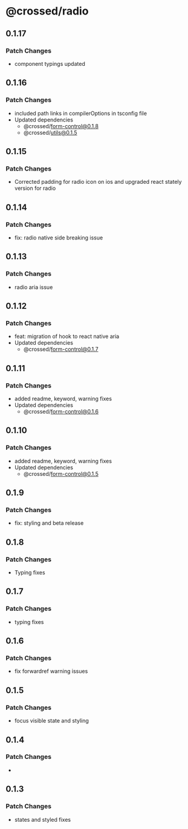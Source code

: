 # @crossed/radio

## 0.1.17

### Patch Changes

- component typings updated

## 0.1.16

### Patch Changes

- included path links in compilerOptions in tsconfig file
- Updated dependencies
  - @crossed/form-control@0.1.8
  - @crossed/utils@0.1.5

## 0.1.15

### Patch Changes

- Corrected padding for radio icon on ios and upgraded react stately version for radio

## 0.1.14

### Patch Changes

- fix: radio native side breaking issue

## 0.1.13

### Patch Changes

- radio aria issue

## 0.1.12

### Patch Changes

- feat: migration of hook to react native aria
- Updated dependencies
  - @crossed/form-control@0.1.7

## 0.1.11

### Patch Changes

- added readme, keyword, warning fixes
- Updated dependencies
  - @crossed/form-control@0.1.6

## 0.1.10

### Patch Changes

- added readme, keyword, warning fixes
- Updated dependencies
  - @crossed/form-control@0.1.5

## 0.1.9

### Patch Changes

- fix: styling and beta release

## 0.1.8

### Patch Changes

- Typing fixes

## 0.1.7

### Patch Changes

- typing fixes

## 0.1.6

### Patch Changes

- fix forwardref warning issues

## 0.1.5

### Patch Changes

- focus visible state and styling

## 0.1.4

### Patch Changes

-

## 0.1.3

### Patch Changes

- states and styled fixes
